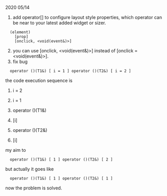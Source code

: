 2020 05/14
1. add operator[] to configure layout style properties, which operator can be near to your latest added widget or sizer.
```
  (element)
    [prop]
    [onclick, <void(event&)>]
```
2. you can use \[onclick, <void(event&)>] instead of \[onclick = <void(event&)>]. 
3. fix bug
```
  operator ()(T1&) [ i = 1 ] operator ()(T2&) [ i = 2 ]
```
the code execution sequence is 

1. i = 2

2. i = 1

3. operator ()(T1&)

4. \[i]

5. operator ()(T2&)

6. \[i]

my aim to 
```
  operator ()(T1&) [ 1 ] operator ()(T2&) [ 2 ]
```
but actually it goes like
```
  operator ()(T1&) [ 1 ] operator ()(T2&) [ 1 ]
```
now the problem is solved.
